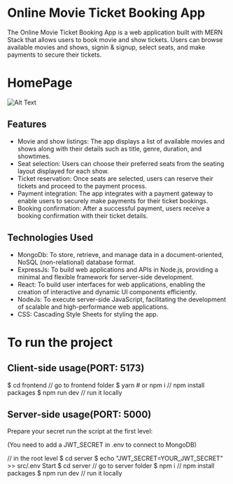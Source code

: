 # Online Movie Ticket Booking App

The Online Movie Ticket Booking App is a web application built with MERN Stack that allows users to book movie and show tickets. Users can browse available movies and shows, signin & signup, select seats, and make payments to secure their tickets.

# HomePage

![Alt Text](/frontend/public/screencapture-localhost-5173-2024-04-30-14_26_03.png)

## Features

- Movie and show listings: The app displays a list of available movies and shows along with their details such as title, genre, duration, and showtimes.
- Seat selection: Users can choose their preferred seats from the seating layout displayed for each show.
- Ticket reservation: Once seats are selected, users can reserve their tickets and proceed to the payment process.
- Payment integration: The app integrates with a payment gateway to enable users to securely make payments for their ticket bookings.
- Booking confirmation: After a successful payment, users receive a booking confirmation with their ticket details.

## Technologies Used

- MongoDb: To store, retrieve, and manage data in a document-oriented, NoSQL (non-relational) database format.
- ExpressJs: To build web applications and APIs in Node.js, providing a minimal and flexible framework for server-side development.
- React: To build user interfaces for web applications, enabling the creation of interactive and dynamic UI components efficiently.
- NodeJs: To execute server-side JavaScript, facilitating the development of scalable and high-performance web applications.
- CSS: Cascading Style Sheets for styling the app.

# To run the project

## Client-side usage(PORT: 5173)

$ cd frontend // go to frontend folder
$ yarn # or npm i // npm install packages
$ npm run dev // run it locally

## Server-side usage(PORT: 5000)

Prepare your secret
run the script at the first level:

(You need to add a JWT_SECRET in .env to connect to MongoDB)

// in the root level
$ cd server
$ echo "JWT_SECRET=YOUR_JWT_SECRET" >> src/.env
Start
$ cd server // go to server folder
$ npm i // npm install packages
$ npm run dev // run it locally
